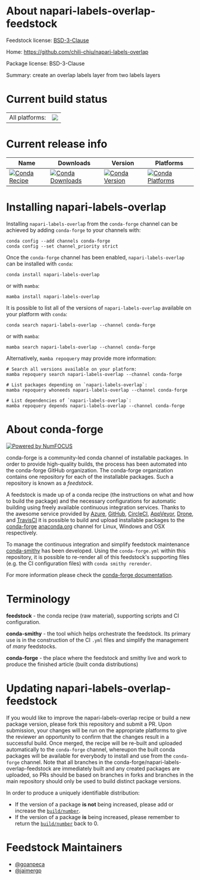 About napari-labels-overlap-feedstock
=====================================

Feedstock license: [BSD-3-Clause](https://github.com/conda-forge/napari-labels-overlap-feedstock/blob/main/LICENSE.txt)

Home: https://github.com/chili-chiu/napari-labels-overlap

Package license: BSD-3-Clause

Summary: create an overlap labels layer from two labels layers

Current build status
====================


<table><tr><td>All platforms:</td>
    <td>
      <a href="https://dev.azure.com/conda-forge/feedstock-builds/_build/latest?definitionId=15365&branchName=main">
        <img src="https://dev.azure.com/conda-forge/feedstock-builds/_apis/build/status/napari-labels-overlap-feedstock?branchName=main">
      </a>
    </td>
  </tr>
</table>

Current release info
====================

| Name | Downloads | Version | Platforms |
| --- | --- | --- | --- |
| [![Conda Recipe](https://img.shields.io/badge/recipe-napari--labels--overlap-green.svg)](https://anaconda.org/conda-forge/napari-labels-overlap) | [![Conda Downloads](https://img.shields.io/conda/dn/conda-forge/napari-labels-overlap.svg)](https://anaconda.org/conda-forge/napari-labels-overlap) | [![Conda Version](https://img.shields.io/conda/vn/conda-forge/napari-labels-overlap.svg)](https://anaconda.org/conda-forge/napari-labels-overlap) | [![Conda Platforms](https://img.shields.io/conda/pn/conda-forge/napari-labels-overlap.svg)](https://anaconda.org/conda-forge/napari-labels-overlap) |

Installing napari-labels-overlap
================================

Installing `napari-labels-overlap` from the `conda-forge` channel can be achieved by adding `conda-forge` to your channels with:

```
conda config --add channels conda-forge
conda config --set channel_priority strict
```

Once the `conda-forge` channel has been enabled, `napari-labels-overlap` can be installed with `conda`:

```
conda install napari-labels-overlap
```

or with `mamba`:

```
mamba install napari-labels-overlap
```

It is possible to list all of the versions of `napari-labels-overlap` available on your platform with `conda`:

```
conda search napari-labels-overlap --channel conda-forge
```

or with `mamba`:

```
mamba search napari-labels-overlap --channel conda-forge
```

Alternatively, `mamba repoquery` may provide more information:

```
# Search all versions available on your platform:
mamba repoquery search napari-labels-overlap --channel conda-forge

# List packages depending on `napari-labels-overlap`:
mamba repoquery whoneeds napari-labels-overlap --channel conda-forge

# List dependencies of `napari-labels-overlap`:
mamba repoquery depends napari-labels-overlap --channel conda-forge
```


About conda-forge
=================

[![Powered by
NumFOCUS](https://img.shields.io/badge/powered%20by-NumFOCUS-orange.svg?style=flat&colorA=E1523D&colorB=007D8A)](https://numfocus.org)

conda-forge is a community-led conda channel of installable packages.
In order to provide high-quality builds, the process has been automated into the
conda-forge GitHub organization. The conda-forge organization contains one repository
for each of the installable packages. Such a repository is known as a *feedstock*.

A feedstock is made up of a conda recipe (the instructions on what and how to build
the package) and the necessary configurations for automatic building using freely
available continuous integration services. Thanks to the awesome service provided by
[Azure](https://azure.microsoft.com/en-us/services/devops/), [GitHub](https://github.com/),
[CircleCI](https://circleci.com/), [AppVeyor](https://www.appveyor.com/),
[Drone](https://cloud.drone.io/welcome), and [TravisCI](https://travis-ci.com/)
it is possible to build and upload installable packages to the
[conda-forge](https://anaconda.org/conda-forge) [anaconda.org](https://anaconda.org/)
channel for Linux, Windows and OSX respectively.

To manage the continuous integration and simplify feedstock maintenance
[conda-smithy](https://github.com/conda-forge/conda-smithy) has been developed.
Using the ``conda-forge.yml`` within this repository, it is possible to re-render all of
this feedstock's supporting files (e.g. the CI configuration files) with ``conda smithy rerender``.

For more information please check the [conda-forge documentation](https://conda-forge.org/docs/).

Terminology
===========

**feedstock** - the conda recipe (raw material), supporting scripts and CI configuration.

**conda-smithy** - the tool which helps orchestrate the feedstock.
                   Its primary use is in the construction of the CI ``.yml`` files
                   and simplify the management of *many* feedstocks.

**conda-forge** - the place where the feedstock and smithy live and work to
                  produce the finished article (built conda distributions)


Updating napari-labels-overlap-feedstock
========================================

If you would like to improve the napari-labels-overlap recipe or build a new
package version, please fork this repository and submit a PR. Upon submission,
your changes will be run on the appropriate platforms to give the reviewer an
opportunity to confirm that the changes result in a successful build. Once
merged, the recipe will be re-built and uploaded automatically to the
`conda-forge` channel, whereupon the built conda packages will be available for
everybody to install and use from the `conda-forge` channel.
Note that all branches in the conda-forge/napari-labels-overlap-feedstock are
immediately built and any created packages are uploaded, so PRs should be based
on branches in forks and branches in the main repository should only be used to
build distinct package versions.

In order to produce a uniquely identifiable distribution:
 * If the version of a package **is not** being increased, please add or increase
   the [``build/number``](https://docs.conda.io/projects/conda-build/en/latest/resources/define-metadata.html#build-number-and-string).
 * If the version of a package **is** being increased, please remember to return
   the [``build/number``](https://docs.conda.io/projects/conda-build/en/latest/resources/define-metadata.html#build-number-and-string)
   back to 0.

Feedstock Maintainers
=====================

* [@goanpeca](https://github.com/goanpeca/)
* [@jaimergp](https://github.com/jaimergp/)

